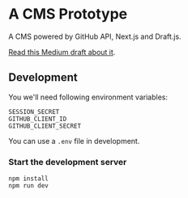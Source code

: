 # A CMS Prototype

A CMS powered by GitHub API, Next.js and Draft.js.

[Read this Medium draft about it](https://blog.interactivethings.com/an-article-cms-prototype-6a01a31bce3d).

## Development

You we'll need following environment variables:
```
SESSION_SECRET
GITHUB_CLIENT_ID
GITHUB_CLIENT_SECRET
```

You can use a `.env` file in development.

### Start the development server

```
npm install
npm run dev
```
